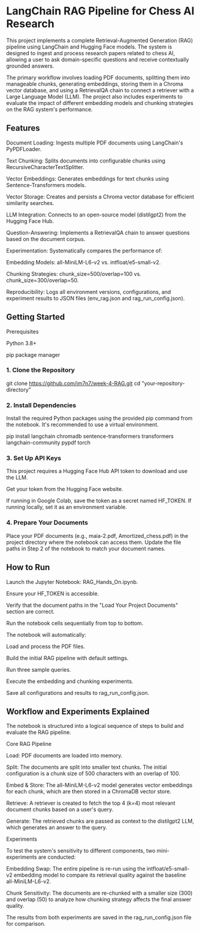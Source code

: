 # LangChain RAG Pipeline for Chess AI Research
This project implements a complete Retrieval-Augmented Generation (RAG) pipeline using LangChain and Hugging Face models. The system is designed to ingest and process research papers related to chess AI, allowing a user to ask domain-specific questions and receive contextually grounded answers.

The primary workflow involves loading PDF documents, splitting them into manageable chunks, generating embeddings, storing them in a Chroma vector database, and using a RetrievalQA chain to connect a retriever with a Large Language Model (LLM). The project also includes experiments to evaluate the impact of different embedding models and chunking strategies on the RAG system's performance.

## Features
Document Loading: Ingests multiple PDF documents using LangChain's PyPDFLoader.

Text Chunking: Splits documents into configurable chunks using RecursiveCharacterTextSplitter.

Vector Embeddings: Generates embeddings for text chunks using Sentence-Transformers models.

Vector Storage: Creates and persists a Chroma vector database for efficient similarity searches.

LLM Integration: Connects to an open-source model (distilgpt2) from the Hugging Face Hub.

Question-Answering: Implements a RetrievalQA chain to answer questions based on the document corpus.

Experimentation: Systematically compares the performance of:

Embedding Models: all-MiniLM-L6-v2 vs. intfloat/e5-small-v2.

Chunking Strategies: chunk_size=500/overlap=100 vs. chunk_size=300/overlap=50.

Reproducibility: Logs all environment versions, configurations, and experiment results to JSON files (env_rag.json and rag_run_config.json).

## Getting Started
Prerequisites

Python 3.8+

pip package manager

### 1. Clone the Repository

git clone https://github.com/jm7n7/week-4-RAG.git
cd "your-repository-directory"

### 2. Install Dependencies

Install the required Python packages using the provided pip command from the notebook. It's recommended to use a virtual environment.

pip install langchain chromadb sentence-transformers transformers langchain-community pypdf torch

### 3. Set Up API Keys

This project requires a Hugging Face Hub API token to download and use the LLM.

Get your token from the Hugging Face website.

If running in Google Colab, save the token as a secret named HF_TOKEN. If running locally, set it as an environment variable.

### 4. Prepare Your Documents

Place your PDF documents (e.g., maia-2.pdf, Amortized_chess.pdf) in the project directory where the notebook can access them. Update the file paths in Step 2 of the notebook to match your document names.

## How to Run
Launch the Jupyter Notebook: RAG_Hands_On.ipynb.

Ensure your HF_TOKEN is accessible.

Verify that the document paths in the "Load Your Project Documents" section are correct.

Run the notebook cells sequentially from top to bottom.

The notebook will automatically:

Load and process the PDF files.

Build the initial RAG pipeline with default settings.

Run three sample queries.

Execute the embedding and chunking experiments.

Save all configurations and results to rag_run_config.json.

## Workflow and Experiments Explained
The notebook is structured into a logical sequence of steps to build and evaluate the RAG pipeline.

Core RAG Pipeline

Load: PDF documents are loaded into memory.

Split: The documents are split into smaller text chunks. The initial configuration is a chunk size of 500 characters with an overlap of 100.

Embed & Store: The all-MiniLM-L6-v2 model generates vector embeddings for each chunk, which are then stored in a ChromaDB vector store.

Retrieve: A retriever is created to fetch the top 4 (k=4) most relevant document chunks based on a user's query.

Generate: The retrieved chunks are passed as context to the distilgpt2 LLM, which generates an answer to the query.

Experiments

To test the system's sensitivity to different components, two mini-experiments are conducted:

Embedding Swap: The entire pipeline is re-run using the intfloat/e5-small-v2 embedding model to compare its retrieval quality against the baseline all-MiniLM-L6-v2.

Chunk Sensitivity: The documents are re-chunked with a smaller size (300) and overlap (50) to analyze how chunking strategy affects the final answer quality.

The results from both experiments are saved in the rag_run_config.json file for comparison.

